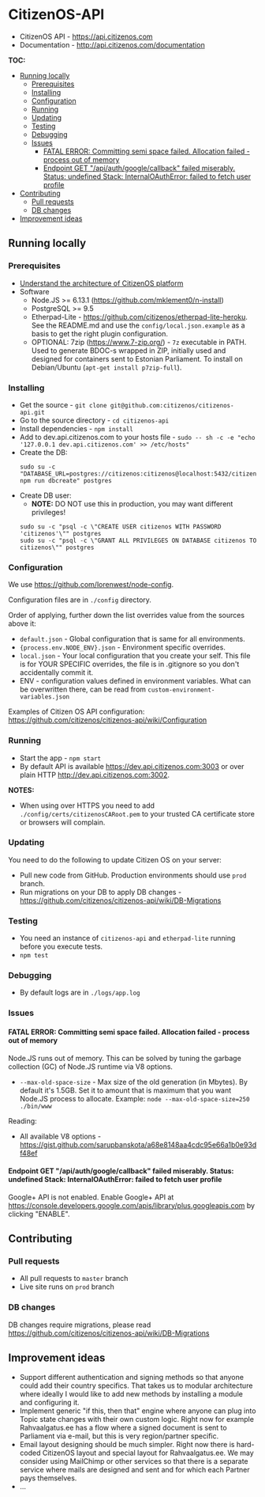 # CitizenOS-API

* CitizenOS API - https://api.citizenos.com
* Documentation - http://api.citizenos.com/documentation

**TOC:**

<!-- toc -->

- [Running locally](#running-locally)
  * [Prerequisites](#prerequisites)
  * [Installing](#installing)
  * [Configuration](#configuration)
  * [Running](#running)
  * [Updating](#updating)
  * [Testing](#testing)
  * [Debugging](#debugging)
  * [Issues](#issues)
    + [FATAL ERROR: Committing semi space failed. Allocation failed - process out of memory](#fatal-error-committing-semi-space-failed-allocation-failed---process-out-of-memory)
    + [Endpoint GET "/api/auth/google/callback" failed miserably. Status: undefined Stack: InternalOAuthError: failed to fetch user profile](#endpoint-get-apiauthgooglecallback-failed-miserably-status-undefined-stack-internaloautherror-failed-to-fetch-user-profile)
- [Contributing](#contributing)
  * [Pull requests](#pull-requests)
  * [DB changes](#db-changes)
- [Improvement ideas](#improvement-ideas)

<!-- tocstop -->

## Running locally

### Prerequisites

* [Understand the architecture of CitizenOS platform](docs/index.md)
* Software
    * Node.JS >= 6.13.1 (https://github.com/mklement0/n-install) 
    * PostgreSQL >= 9.5
    * Etherpad-Lite - https://github.com/citizenos/etherpad-lite-heroku. See the README.md and use the `config/local.json.example` as a basis to get the right plugin configuration.
    * OPTIONAL: 7zip (https://www.7-zip.org/) - `7z` executable in PATH. Used to generate BDOC-s wrapped in ZIP, initially used and designed for containers sent to Estonian Parliament. To install on Debian/Ubuntu (`apt-get install p7zip-full`).

### Installing

* Get the source - `git clone git@github.com:citizenos/citizenos-api.git`
* Go to the source directory - `cd citizenos-api`
* Install dependencies - `npm install`
* Add to dev.api.citizenos.com to your hosts file - `sudo -- sh -c -e "echo '127.0.0.1 dev.api.citizenos.com' >> /etc/hosts"`
* Create the DB:
    ```
    sudo su -c "DATABASE_URL=postgres://citizenos:citizenos@localhost:5432/citizenos npm run dbcreate" postgres
    ```
* Create DB user:
    * **NOTE:** DO NOT use this in production, you may want different privileges! 
    ```
    sudo su -c "psql -c \"CREATE USER citizenos WITH PASSWORD 'citizenos'\"" postgres
    sudo su -c "psql -c \"GRANT ALL PRIVILEGES ON DATABASE citizenos TO citizenos\"" postgres
    ```
      
### Configuration

We use https://github.com/lorenwest/node-config.

Configuration files are in `./config` directory.

Order of applying, further down the list overrides value from the sources above it:

* `default.json` - Global configuration that is same for all environments.
* `{process.env.NODE_ENV}.json` - Environment specific overrides.
* `local.json` - Your local configuration that you create your self. This file is for YOUR SPECIFIC overrides, the file is in .gitignore so you don't accidentally commit it.
* ENV - configuration values defined in environment variables. What can be overwritten there, can be read from `custom-environment-variables.json`

Examples of Citizen OS API configuration: https://github.com/citizenos/citizenos-api/wiki/Configuration

### Running

* Start the app - `npm start`
* By default API is available https://dev.api.citizenos.com:3003 or over plain HTTP http://dev.api.citizenos.com:3002.

**NOTES:**

* When using over HTTPS you need to add `./config/certs/citizenosCARoot.pem` to your trusted CA certificate store or browsers will complain.


### Updating

You need to do the following to update Citizen OS on your server:

* Pull new code from GitHub. Production environments should use `prod` branch.
* Run migrations on your DB to apply DB changes - https://github.com/citizenos/citizenos-api/wiki/DB-Migrations

### Testing

* You need an instance of `citizenos-api` and `etherpad-lite` running before you execute tests.
* `npm test`

### Debugging

* By default logs are in `./logs/app.log`


### Issues

#### FATAL ERROR: Committing semi space failed. Allocation failed - process out of memory

Node.JS runs out of memory. This can be solved by tuning the garbage collection (GC) of Node.JS runtime via V8 options.

* `--max-old-space-size` - Max size of the old generation (in Mbytes). By default it's 1.5GB. Set it to amount that is maximum that you want Node.JS process to allocate. Example: `node --max-old-space-size=250 ./bin/www`

Reading:

* All available V8 options - https://gist.github.com/sarupbanskota/a68e8148aa4cdc95e66a1b0e93df48ef

#### Endpoint GET "/api/auth/google/callback" failed miserably. Status: undefined Stack: InternalOAuthError: failed to fetch user profile

Google+ API is not enabled. Enable Google+ API at https://console.developers.google.com/apis/library/plus.googleapis.com by clicking "ENABLE".


## Contributing

### Pull requests

* All pull requests to `master` branch
* Live site runs on `prod` branch

### DB changes

DB changes require migrations, please read https://github.com/citizenos/citizenos-api/wiki/DB-Migrations

## Improvement ideas

* Support different authentication and signing methods so that anyone could add their country specifics. That takes us to modular architecture where ideally I would like to add new methods by installing a module and configuring it.
* Implement generic "if this, then that" engine where anyone can plug into Topic state changes with their own custom logic. Right now for example Rahvaalgatus.ee has a flow where a signed document is sent to Parliament via e-mail, but this is very region/partner specific.  
* Email layout designing should be much simpler. Right now there is hard-coded CitizenOS layout and special layout for Rahvaalgatus.ee. We may consider using MailChimp or other services so that there is a separate service where mails are designed and sent and for which each Partner pays themselves.
* ...
